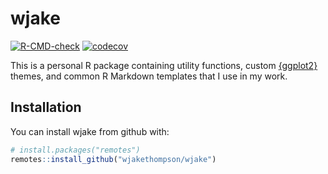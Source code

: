
<!-- README.md is generated from README.Rmd. Please edit that file -->

# wjake

<!-- badges: start -->

[![R-CMD-check](https://github.com/wjakethompson/wjake/workflows/R-CMD-check/badge.svg)](https://github.com/wjakethompson/wjake/actions)
[![codecov](https://codecov.io/gh/wjakethompson/wjake/branch/main/graph/badge.svg?token=i9e5Zt18sa)](https://codecov.io/gh/wjakethompson/wjake)
<!-- badges: end -->

This is a personal R package containing utility functions, custom
[{ggplot2}](https://ggplot2.tidyverse.org/) themes, and common R
Markdown templates that I use in my work.

## Installation

You can install wjake from github with:

``` r
# install.packages("remotes")
remotes::install_github("wjakethompson/wjake")
```
